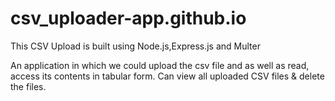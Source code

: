 # csv_uploader-app.github.io


This CSV Upload is built using Node.js,Express.js and Multer

An application in which we could upload the csv file and as well as read, access its contents in tabular form. Can view all uploaded CSV files & delete the files.
